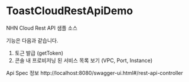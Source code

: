 # ToastCloudRestApiDemo
NHN Cloud Rest API 샘플 소스

기능은 다음과 같습니다.

1. 토근 발급 (getToken)
2. 콘솔 내 프로비저닝 된 서비스 목록 보기 (VPC, Port, Instance)

Api Spec 정보 
http://localhost:8080/swagger-ui.html#/rest-api-controller
